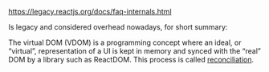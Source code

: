 https://legacy.reactjs.org/docs/faq-internals.html

Is legacy and considered overhead nowadays, for short summary:

The virtual DOM (VDOM) is a programming concept where an ideal, or “virtual”, representation of a UI is kept in memory and synced with the “real” DOM by a library such as ReactDOM. This process is called [reconciliation](https://legacy.reactjs.org/docs/reconciliation.html).


